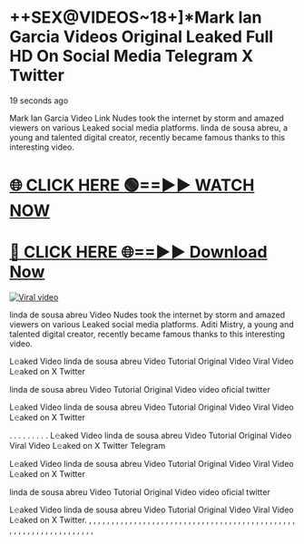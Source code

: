 # ++SEX@VIDEOS~18+]*Mark Ian Garcia Videos Original Leaked Full HD On Social Media Telegram X Twitter


19 seconds ago


Mark Ian Garcia Video Link Nudes took the internet by storm and amazed viewers on various Leaked social media platforms. linda de sousa abreu, a young and talented digital creator, recently became famous thanks to this interesting video.




<h1><a href="https://sports-cola-tv.blogspot.com/2025/01/gg.html" rel="nofollow">🌐 CLICK HERE 🟢==►► WATCH NOW</a></h1>


<h1><a href="https://sports-cola-tv.blogspot.com/2025/01/gg.html" rel="nofollow"> 🔴 CLICK HERE 🌐==►► Download Now</a></h1>


<p><a href="https://sports-cola-tv.blogspot.com/2025/01/gg.html" rel="nofollow"><img src="https://i.imgur.com/dJHk4Zq.gif" alt="Viral video"></a></p>

linda de sousa abreu Video Nudes took the internet by storm and amazed viewers on various Leaked social media platforms. Aditi Mistry, a young and talented digital creator, recently became famous thanks to this interesting video.

L𝚎aked Video linda de sousa abreu Video Tutorial Original Video Viral Video L𝚎aked on X Twitter

linda de sousa abreu Video Tutorial Original Video video oficial twitter

L𝚎aked Video linda de sousa abreu Video Tutorial Original Video Viral Video L𝚎aked on X Twitter

. . . . . . . . . L𝚎aked Video linda de sousa abreu Video Tutorial Original Video Viral Video L𝚎aked on X Twitter Telegram

L𝚎aked Video linda de sousa abreu Video Tutorial Original Video Viral Video L𝚎aked on X Twitter

linda de sousa abreu Video Tutorial Original Video video oficial twitter

L𝚎aked Video linda de sousa abreu Video Tutorial Original Video Viral Video L𝚎aked on X Twitter. , , , , , , , , , , , , , , , , , , , , , , , , , , , , , , , , , , , , , , , , , , , , , , , , , , , , , , , , , , , , , , , , ,
